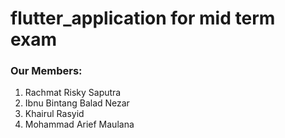 # flutter_application for mid term exam
### Our Members:
1. Rachmat Risky Saputra
2. Ibnu Bintang Balad Nezar
3. Khairul Rasyid
4. Mohammad Arief Maulana
